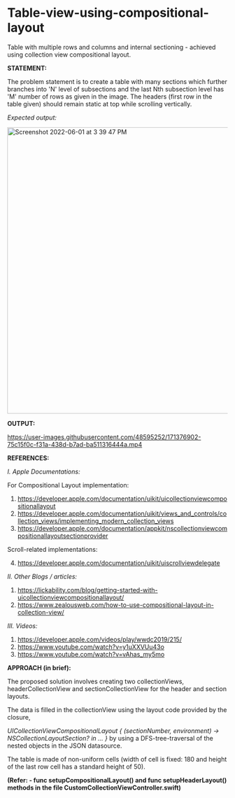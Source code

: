 # Table-view-using-compositional-layout

Table with multiple rows and columns and internal sectioning - achieved using collection view compositional layout.


**STATEMENT:**

The problem statement is to create a table with many sections which further branches into 'N' level of subsections and the last Nth subsection level has 'M' number of rows as given in the image. The headers (first row in the table given) should remain static at top while scrolling vertically.

_Expected output:_

<img width="655" alt="Screenshot 2022-06-01 at 3 39 47 PM" src="https://user-images.githubusercontent.com/48595252/171381615-80eb13ee-36af-4a75-8f9e-b7c480b21b7e.png">

**OUTPUT:**

https://user-images.githubusercontent.com/48595252/171376902-75c15f0c-f31a-438d-b7ad-ba511316444a.mp4

**REFERENCES:**

_I. Apple Documentations:_

For Compositional Layout implementation:

1. https://developer.apple.com/documentation/uikit/uicollectionviewcompositionallayout
2. https://developer.apple.com/documentation/uikit/views_and_controls/collection_views/implementing_modern_collection_views
3. https://developer.apple.com/documentation/appkit/nscollectionviewcompositionallayoutsectionprovider

Scroll-related implementations:

4. https://developer.apple.com/documentation/uikit/uiscrollviewdelegate

_II. Other Blogs / articles:_

1. https://lickability.com/blog/getting-started-with-uicollectionviewcompositionallayout/
2. https://www.zealousweb.com/how-to-use-compositional-layout-in-collection-view/

_III. Videos:_

1. https://developer.apple.com/videos/play/wwdc2019/215/
2. https://www.youtube.com/watch?v=y1uXXVUu43o
3. https://www.youtube.com/watch?v=vAhas_my5mo

**APPROACH (in brief):**

The proposed solution involves creating two collectionViews, headerCollectionView and sectionCollectionView for the header and section layouts. 

The data is filled in the collectionView using the layout code provided by the closure,

  _UICollectionViewCompositionalLayout { (sectionNumber, environment) -> NSCollectionLayoutSection? in ... }_ by using a DFS-tree-traversal of the nested objects in the JSON datasource.

The table is made of non-uniform cells (width of cell is fixed: 180 and height of the last row cell has a standard height of 50).

 **(Refer: - func setupCompositionalLayout() and func setupHeaderLayout() methods in the file CustomCollectionViewController.swift)**
